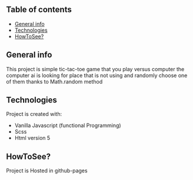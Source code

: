 ## Table of contents
* [General info](#general-info)
* [Technologies](#technologies)
* [HowToSee?](#HowToSee?)

## General info
This project is simple tic-tac-toe game that you play versus computer
the computer ai is looking for place that is not using and randomly
choose one of them thanks to Math.random method
	
## Technologies
Project is created with:
* Vanilla Javascript (functional Programming)
* Scss
* Html version 5
	
## HowToSee?
Project is Hosted in github-pages
